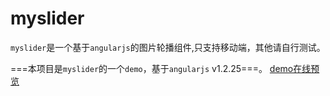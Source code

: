 # myslider
`myslider`是一个基于`angularjs`的图片轮播组件,只支持移动端，其他请自行测试。

===本项目是`myslider`的一个`demo`，基于`angularjs` v1.2.25===。
[demo在线预览](http://codeyoo.com/demos/myslider/main.html#/index)